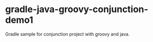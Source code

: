 gradle-java-groovy-conjunction-demo1
====================================

Gradle sample for conjunction project with groovy and java.
